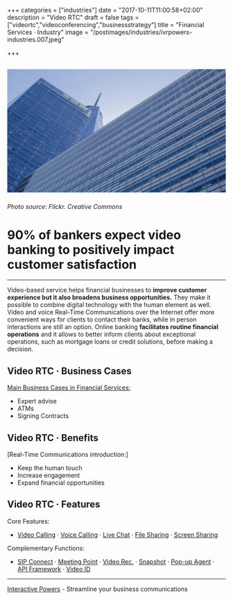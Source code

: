 +++
categories = ["industries"]
date = "2017-10-11T11:00:58+02:00"
description = "Video RTC"
draft = false
tags = ["videortc","videoconferencing","businessstrategy"]
title = "Financial Services · Industry"
image = "/postimages/industries/ivrpowers-industries.007.jpeg"

+++

![bank building](/postimages/industries/ivrpowers-industries.007.jpeg)
-----------
###### Photo source: Flickr. Creative Commons

# 90% of bankers expect video banking to positively impact customer satisfaction
---

Video-based service helps financial businesses to **improve customer experience but it also broadens business opportunities.** They make it possible to combine digital technology with the human element as well. Video and voice Real-Time Communications over the Internet offer more convenient ways for clients to contact their banks, while in person interactions are still an option. Online banking **facilitates routine financial operations** and it allows to better inform clients about exceptional operations, such as mortgage loans or credit solutions, before making a decision.


## Video RTC · Business Cases

[Main Business Cases in Financial Services:](http://blog.ivrpowers.com/post/industries/industries-financial-cases/)

* Expert advise
* ATMs
* Signing Contracts


##	Video RTC · Benefits

[Real-Time Communications introduction:]

* Keep the human touch
* Increase engagement
* Expand financial opportunities


## Video RTC · Features

Core Features:

* [Video Calling](http://blog.ivrpowers.com/post/products/video-rtc-video-calling/) · [Voice Calling](http://blog.ivrpowers.com/post/products/video-rtc-voice-calling/) · [Live Chat](http://blog.ivrpowers.com/post/products/video-rtc-live-chat/) · [File Sharing](http://blog.ivrpowers.com/post/products/video-rtc-file-sharing/) · [Screen Sharing](http://blog.ivrpowers.com/post/products/video-rtc-screen-sharing/)

Complementary Functions:

* [SIP Connect](http://blog.ivrpowers.com/post/products/video-rtc-sip-connect/) ·  [Meeting Point](http://blog.ivrpowers.com/post/products/video-rtc-meeting-point/) · [Video Rec.](http://blog.ivrpowers.com/post/products/video-rtc-video-recording/) · [Snapshot](http://blog.ivrpowers.com/post/products/video-rtc-snapshot/) · [Pop-up Agent](http://blog.ivrpowers.com/post/products/video-rtc-pop-up-agent/) · [API Framework](http://blog.ivrpowers.com/post/products/video-rtc-api-framework/) · [Video ID](http://blog.ivrpowers.com/post/products/video-rtc-video-id/)

---
[Interactive Powers](http://www.ivrpowers.com/) - Streamline your business communications


